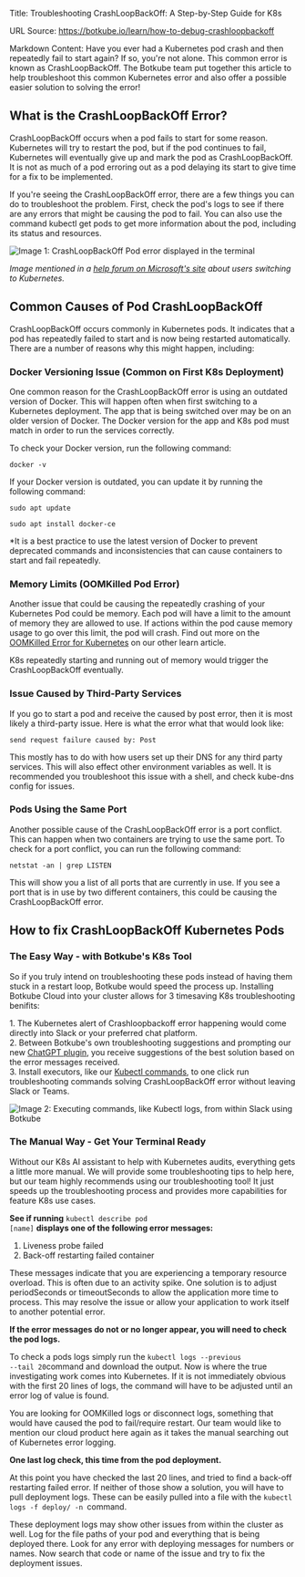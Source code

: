 Title: Troubleshooting CrashLoopBackOff: A Step-by-Step Guide for K8s

URL Source: https://botkube.io/learn/how-to-debug-crashloopbackoff

Markdown Content:
Have you ever had a Kubernetes pod crash and then repeatedly fail to start again? If so, you're not alone. This common error is known as CrashLoopBackOff. The Botkube team put together this article to help troubleshoot this common Kubernetes error and also offer a possible easier solution to solving the error!

**What is the CrashLoopBackOff Error?**
---------------------------------------

CrashLoopBackOff occurs when a pod fails to start for some reason. Kubernetes will try to restart the pod, but if the pod continues to fail, Kubernetes will eventually give up and mark the pod as CrashLoopBackOff. It is not as much of a pod erroring out as a pod delaying its start to give time for a fix to be implemented.

If you're seeing the CrashLoopBackOff error, there are a few things you can do to troubleshoot the problem. First, check the pod's logs to see if there are any errors that might be causing the pod to fail. You can also use the command kubectl get pods to get more information about the pod, including its status and resources.

![Image 1: CrashLoopBackOff Pod error  displayed in the terminal](https://cdn.prod.website-files.com/634fabb21508d6c9db9bc46f/648b4b0e5495d47e6f22704c_gDm4R9_hU-uv1PUi3Xy60rBEJTpyY3c74aMfdtOzxlZfPUj-r8zcknnwL4W7q3P-8yuS2OervhgjCV4-rsSvRm2YGOVW8syS0bv7ECu9xhNPEEhR0dA_TCdgXaoooPHvxYG1evWNKep-yVjvGO1_PEQ.png)

_Image mentioned in a_ [_help forum on Microsoft's site_](https://learn.microsoft.com/en-us/answers/questions/328469/understanding-aks-crashloopbackoff) _about users switching to Kubernetes._

**Common Causes of Pod CrashLoopBackOff**
-----------------------------------------

CrashLoopBackOff occurs commonly in Kubernetes pods. It indicates that a pod has repeatedly failed to start and is now being restarted automatically. There are a number of reasons why this might happen, including:

### **Docker Versioning Issue (Common on First K8s Deployment)**

One common reason for the CrashLoopBackOff error is using an outdated version of Docker. This will happen often when first switching to a Kubernetes deployment. The app that is being switched over may be on an older version of Docker. The Docker version for the app and K8s pod must match in order to run the services correctly.

To check your Docker version, run the following command:

<code>docker -v</code>

If your Docker version is outdated, you can update it by running the following command:

<code>sudo apt update</code>

<code>sudo apt install docker-ce</code>

\*It is a best practice to use the latest version of Docker to prevent deprecated commands and inconsistencies that can cause containers to start and fail repeatedly.

### **Memory Limits (OOMKilled Pod Error)**

Another issue that could be causing the repeatedly crashing of your Kubernetes Pod could be memory. Each pod will have a limit to the amount of memory they are allowed to use. If actions within the pod cause memory usage to go over this limit, the pod will crash. Find out more on the [OOMKilled Error for Kubernetes](https://botkube.io/learn/what-is-oomkilled) on our other learn article.

K8s repeatedly starting and running out of memory would trigger the CrashLoopBackOff eventually.

### **Issue Caused by Third-Party Services**

If you go to start a pod and receive the caused by post error, then it is most likely a third-party issue. Here is what the error what that would look like:

<code>send request failure caused by: Post</code>

This mostly has to do with how users set up their DNS for any third party services. This will also effect other environment variables as well. It is recommended you troubleshoot this issue with a shell, and check kube-dns config for issues.

### **Pods Using the Same Port**

Another possible cause of the CrashLoopBackOff error is a port conflict. This can happen when two containers are trying to use the same port. To check for a port conflict, you can run the following command:

<code>netstat -an | grep LISTEN</code>

This will show you a list of all ports that are currently in use. If you see a port that is in use by two different containers, this could be causing the CrashLoopBackOff error.

**How to fix CrashLoopBackOff Kubernetes Pods**
-----------------------------------------------

### **The Easy Way - with Botkube's K8s Tool**

So if you truly intend on troubleshooting these pods instead of having them stuck in a restart loop, Botkube would speed the process up. Installing Botkube Cloud into your cluster allows for 3 timesaving K8s troubleshooting benifits:

1\. The Kubernetes alert of Crashloopbackoff error happening would come directly into Slack or your preferred chat platform.  
2\. Between Botkube's own troubleshooting suggestions and prompting our new [ChatGPT plugin](https://botkube.io/blog/use-chatgpt-to-troubleshoot-kubernetes-errors-with-botkubes-doctor), you receive suggestions of the best solution based on the error messages received.  
3\. Install executors, like our [Kubectl commands](https://docs.botkube.io/usage/executor/kubectl), to one click run troubleshooting commands solving CrashLoopBackOff error without leaving Slack or Teams.

![Image 2: Executing commands, like Kubectl logs, from within Slack using Botkube](https://cdn.prod.website-files.com/634fabb21508d6c9db9bc46f/648b4b0fb5c403880b1a8a41_1udAXWvJx61eJFClbpPH4tnHH0IZUa-Y3YmL8M-_EBh0V1HVAaUzBuk2-9Y7XCzSG1jJwPauQRaHFNg2yfLeEFZzVjxui4z1-lJkbuQdHSPZF7pa5CMsW6x4wWuWddxSoQr2DXbsFmOvhoKC3EhBxuE.png)

### **The Manual Way - Get Your Terminal Ready**

Without our K8s AI assistant to help with Kubernetes audits, everything gets a little more manual. We will provide some troubleshooting tips to help here, but our team highly recommends using our troubleshooting tool! It just speeds up the troubleshooting process and provides more capabilities for feature K8s use cases.

**See if running** <code>kubectl describe pod \[name\]</code> **displays one of the following error messages:**

1.  Liveness probe failed
2.  Back-off restarting failed container

These messages indicate that you are experiencing a temporary resource overload. This is often due to an activity spike. One solution is to adjust periodSeconds or timeoutSeconds to allow the application more time to process. This may resolve the issue or allow your application to work itself to another potential error.

**If the error messages do not or no longer appear, you will need to check the pod logs.**

To check a pods logs simply run the <code>kubectl logs --previous --tail 20</code>command and download the output. Now is where the true investigating work comes into Kubernetes. If it is not immediately obvious with the first 20 lines of logs, the command will have to be adjusted until an error log of value is found.

You are looking for OOMKilled logs or disconnect logs, something that would have caused the pod to fail/require restart. Our team would like to mention our cloud product here again as it takes the manual searching out of Kubernetes error logging.

**One last log check, this time from the pod deployment.**

At this point you have checked the last 20 lines, and tried to find a back-off restarting failed error. If neither of those show a solution, you will have to pull deployment logs. These can be easily pulled into a file with the <code>kubectl logs -f deploy/ -n </code>command.

These deployment logs may show other issues from within the cluster as well. Log for the file paths of your pod and everything that is being deployed there. Look for any error with deploying messages for numbers or names. Now search that code or name of the issue and try to fix the deployment issues.
